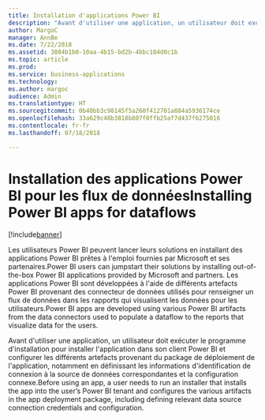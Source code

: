 ```yaml
---
title: Installation d'applications Power BI
description: "Avant d'utiliser une application, un utilisateur doit exécuter le programme d'installation pour installer l'application sur son client Power BI."
author: MargoC
manager: AnnBe
ms.date: 7/22/2018
ms.assetid: 3884b1b0-10aa-4b15-bd2b-4bbc184d0c1b
ms.topic: article
ms.prod: 
ms.service: business-applications
ms.technology: 
ms.author: margoc
audience: Admin
ms.translationtype: HT
ms.sourcegitcommit: 0b40bb3c98145f5a260f412701a884a5936174ce
ms.openlocfilehash: 33a629c48b3818b807f0ffb25af7d437f6275016
ms.contentlocale: fr-fr
ms.lasthandoff: 07/18/2018

---
```

# <a name="installing-power-bi-apps-for-dataflows"></a><span data-ttu-id="c9d8e-103">Installation des applications Power BI pour les flux de données</span><span class="sxs-lookup"><span data-stu-id="c9d8e-103">Installing Power BI apps for dataflows</span></span>

[!include[banner](../../../includes/banner.md)]

<span data-ttu-id="c9d8e-104">Les utilisateurs Power BI peuvent lancer leurs solutions en installant des applications Power BI prêtes à l'emploi fournies par Microsoft et ses partenaires.</span><span class="sxs-lookup"><span data-stu-id="c9d8e-104">Power BI users can jumpstart their solutions by installing out-of-the-box Power BI applications provided by Microsoft and partners.</span></span> <span data-ttu-id="c9d8e-105">Les applications Power BI sont développées à l'aide de différents artefacts Power BI provenant des connecteur de données utilisés pour renseigner un flux de données dans les rapports qui visualisent les données pour les utilisateurs.</span><span class="sxs-lookup"><span data-stu-id="c9d8e-105">Power BI apps are developed using various Power BI artifacts from the data connectors used to populate a dataflow to the reports that visualize data for the users.</span></span> 

<span data-ttu-id="c9d8e-106">Avant d'utiliser une application, un utilisateur doit exécuter le programme d'installation pour installer l'application dans son client Power BI et configurer les différents artefacts provenant du package de déploiement de l'application, notamment en définissant les informations d'identification de connexion à la source de données correspondantes et la configuration connexe.</span><span class="sxs-lookup"><span data-stu-id="c9d8e-106">Before using an app, a user needs to run an installer that installs the app into the user’s Power BI tenant and configures the various artifacts in the app deployment package, including defining relevant data source connection credentials and configuration.</span></span>

